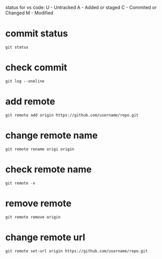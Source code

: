 status for vs code:
U - Untracked
A  - Added or staged
C  - Commited or Changed
M - Modified

# commit status
<p><code>git status</code></p>

#  check commit
<p><code>git log --oneline</code></p>

#  add remote
<p><code>git remote add origin https://github.com/username/repo.git</code></p>

# change remote name
<p><code>git remote rename origi origin</code></p>


# check remote name
<p><code>git remote -v</code></p>

# remove remote
<p><code>git remote remove origin</code></p>

# change remote url
<p><code>git remote set-url origin https://github.com/username/repo.git</code></p>